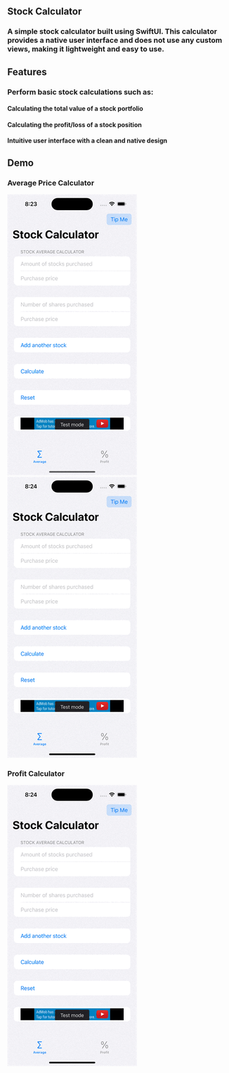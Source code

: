 ## Stock Calculator
### A simple stock calculator built using SwiftUI. This calculator provides a native user interface and does not use any custom views, making it lightweight and easy to use.

## Features
### Perform basic stock calculations such as:
#### Calculating the total value of a stock portfolio
#### Calculating the profit/loss of a stock position
#### Intuitive user interface with a clean and native design

## Demo

### Average Price Calculator
![Simple-Calculation](./Media/simple-calculation.gif) ![Add-More](./Media/add-more-stocks-calculation.gif)

### Profit Calculator
![Profit-Calculation](./Media/profit-calculation.gif)


